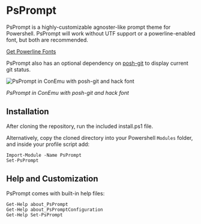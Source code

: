 PsPrompt
========

PsPrompt is a highly-customizable agnoster-like prompt theme for Powershell.  PsPrompt will work without UTF support or a powerline-enabled font, but both are recommended.

[Get Powerline Fonts](https://github.com/powerline/fonts)

PsPrompt also has an optional dependency on [posh-git](https://github.com/dahlbyk/posh-git) to display current git status.

![PsPrompt in ConEmu with posh-git and hack font](https://gist.githubusercontent.com/jjcamp/0ed34bae79a524ef8bd7f9b252ab44b1/raw/c4e0b8bc16bb47a3b54f1c4bcf8f6e6c585fde8b/conemu-example.png)

*PsPrompt in ConEmu with posh-git and hack font*

Installation
------------
After cloning the repository, run the included install.ps1 file.

Alternatively, copy the cloned directory into your Powershell `Modules` folder, and inside your profile script add:
```
Import-Module -Name PsPrompt
Set-PsPrompt 
```

Help and Customization
----------------------
PsPrompt comes with built-in help files:
```
Get-Help about_PsPrompt
Get-Help about_PsPromptConfiguration
Get-Help Set-PsPrompt
```
